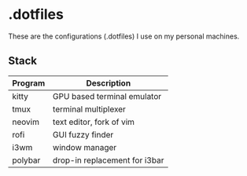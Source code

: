 # .dotfiles

These are the configurations (.dotfiles) I use on my personal machines.

## Stack 
| Program | Description                   |
|---------|-------------------------------|
| kitty   | GPU based terminal emulator   |
| tmux    | terminal multiplexer          |
| neovim  | text editor, fork of vim      |
| rofi    | GUI fuzzy finder              |
| i3wm    | window manager                |
| polybar | drop-in replacement for i3bar |
